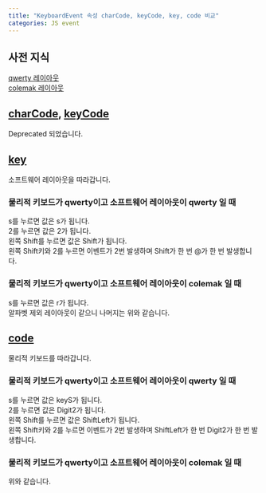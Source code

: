 ```yaml
---
title: "KeyboardEvent 속성 charCode, keyCode, key, code 비교"
categories: JS event
---
```


## 사전 지식
[qwerty 레이아웃](https://en.wikipedia.org/wiki/QWERTY)  
[colemak 레이아웃](https://colemak.com/)

## [charCode](https://developer.mozilla.org/en-US/docs/Web/API/KeyboardEvent/charCode), [keyCode](https://developer.mozilla.org/en-US/docs/Web/API/KeyboardEvent/keyCode)
Deprecated 되었습니다.

## [key](https://developer.mozilla.org/en-US/docs/Web/API/KeyboardEvent/key)

소프트웨어 레이아웃을 따라갑니다.

### 물리적 키보드가 qwerty이고 소프트웨어 레이아웃이 qwerty 일 때

s를 누르면 값은 s가 됩니다.  
2를 누르면 값은 2가 됩니다.  
왼쪽 Shift를 누르면 값은 Shift가 됩니다.  
왼쪽 Shift키와 2를 누르면 이벤트가 2번 발생하며 
Shift가 한 번 @가 한 번 발생합니다.

### 물리적 키보드가 qwerty이고 소프트웨어 레이아웃이 colemak 일 때

s를 누르면 값은 r가 됩니다.  
알파벳 제외 레이아웃이 같으니 나머지는 위와 같습니다.

## [code](https://developer.mozilla.org/en-US/docs/Web/API/KeyboardEvent/code)

물리적 키보드를 따라갑니다.

### 물리적 키보드가 qwerty이고 소프트웨어 레이아웃이 qwerty 일 때

s를 누르면 값은 keyS가 됩니다.  
2를 누르면 값은 Digit2가 됩니다.  
왼쪽 Shift를 누르면 값은 ShiftLeft가 됩니다.  
왼쪽 Shift키와 2를 누르면 이벤트가 2번 발생하며 
ShiftLeft가 한 번 Digit2가 한 번 발생합니다.

### 물리적 키보드가 qwerty이고 소프트웨어 레이아웃이 colemak 일 때

위와 같습니다.